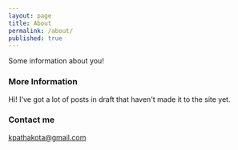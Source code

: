 ```yaml
---
layout: page
title: About
permalink: /about/
published: true
---
```


Some information about you!

### More Information

Hi! I've got a lot of posts in draft that haven't made it to the site yet. 

### Contact me

[kpathakota@gmail.com](mailto:kpathakota@gmail.com)
